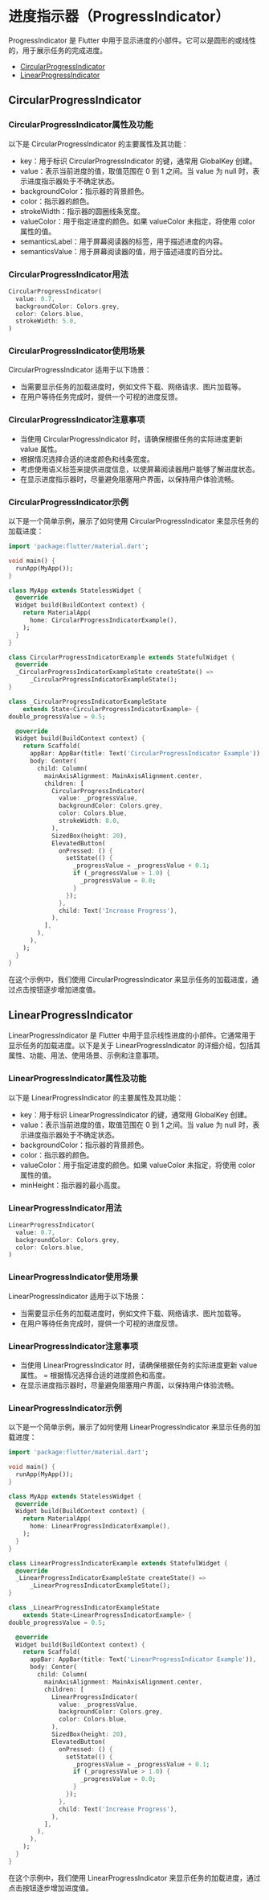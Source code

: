 # 进度指示器（ProgressIndicator）

ProgressIndicator 是 Flutter 中用于显示进度的小部件。它可以是圆形的或线性的，用于展示任务的完成进度。

- [CircularProgressIndicator](##CircularProgressIndicator)
- [LinearProgressIndicator](#LinearProgressIndicator)

## CircularProgressIndicator

### CircularProgressIndicator属性及功能

以下是 CircularProgressIndicator 的主要属性及其功能：

- key：用于标识 CircularProgressIndicator 的键，通常用 GlobalKey 创建。
- value：表示当前进度的值，取值范围在 0 到 1 之间。当 value 为 null 时，表示进度指示器处于不确定状态。
- backgroundColor：指示器的背景颜色。
- color：指示器的颜色。
- strokeWidth：指示器的圆圈线条宽度。
- valueColor：用于指定进度的颜色。如果 valueColor 未指定，将使用 color 属性的值。
- semanticsLabel：用于屏幕阅读器的标签，用于描述进度的内容。
- semanticsValue：用于屏幕阅读器的值，用于描述进度的百分比。

### CircularProgressIndicator用法

```dart
CircularProgressIndicator(
  value: 0.7,
  backgroundColor: Colors.grey,
  color: Colors.blue,
  strokeWidth: 5.0,
)
```

### CircularProgressIndicator使用场景

CircularProgressIndicator 适用于以下场景：

- 当需要显示任务的加载进度时，例如文件下载、网络请求、图片加载等。
- 在用户等待任务完成时，提供一个可视的进度反馈。

### CircularProgressIndicator注意事项

- 当使用 CircularProgressIndicator 时，请确保根据任务的实际进度更新 value 属性。
- 根据情况选择合适的进度颜色和线条宽度。
- 考虑使用语义标签来提供进度信息，以使屏幕阅读器用户能够了解进度状态。
- 在显示进度指示器时，尽量避免阻塞用户界面，以保持用户体验流畅。

### CircularProgressIndicator示例

以下是一个简单示例，展示了如何使用 CircularProgressIndicator 来显示任务的加载进度：

```dart
import 'package:flutter/material.dart';

void main() {
  runApp(MyApp());
}

class MyApp extends StatelessWidget {
  @override
  Widget build(BuildContext context) {
    return MaterialApp(
      home: CircularProgressIndicatorExample(),
    );
  }
}

class CircularProgressIndicatorExample extends StatefulWidget {
  @override
  _CircularProgressIndicatorExampleState createState() =>
      _CircularProgressIndicatorExampleState();
}

class _CircularProgressIndicatorExampleState
    extends State<CircularProgressIndicatorExample> {
double_progressValue = 0.5;

  @override
  Widget build(BuildContext context) {
    return Scaffold(
      appBar: AppBar(title: Text('CircularProgressIndicator Example')),
      body: Center(
        child: Column(
          mainAxisAlignment: MainAxisAlignment.center,
          children: [
            CircularProgressIndicator(
              value: _progressValue,
              backgroundColor: Colors.grey,
              color: Colors.blue,
              strokeWidth: 8.0,
            ),
            SizedBox(height: 20),
            ElevatedButton(
              onPressed: () {
                setState(() {
                  _progressValue = _progressValue + 0.1;
                  if (_progressValue > 1.0) {
                    _progressValue = 0.0;
                  }
                });
              },
              child: Text('Increase Progress'),
            ),
          ],
        ),
      ),
    );
  }
}
```

在这个示例中，我们使用 CircularProgressIndicator 来显示任务的加载进度，通过点击按钮逐步增加进度值。

## LinearProgressIndicator

LinearProgressIndicator 是 Flutter 中用于显示线性进度的小部件。它通常用于显示任务的加载进度。以下是关于 LinearProgressIndicator 的详细介绍，包括其属性、功能、用法、使用场景、示例和注意事项。

### LinearProgressIndicator属性及功能

以下是 LinearProgressIndicator 的主要属性及其功能：

- key：用于标识 LinearProgressIndicator 的键，通常用 GlobalKey 创建。
- value：表示当前进度的值，取值范围在 0 到 1 之间。当 value 为 null 时，表示进度指示器处于不确定状态。
- backgroundColor：指示器的背景颜色。
- color：指示器的颜色。
- valueColor：用于指定进度的颜色。如果 valueColor 未指定，将使用 color 属性的值。
- minHeight：指示器的最小高度。

### LinearProgressIndicator用法

```dart
LinearProgressIndicator(
  value: 0.7,
  backgroundColor: Colors.grey,
  color: Colors.blue,
)
```

### LinearProgressIndicator使用场景

LinearProgressIndicator 适用于以下场景：

- 当需要显示任务的加载进度时，例如文件下载、网络请求、图片加载等。
- 在用户等待任务完成时，提供一个可视的进度反馈。

### LinearProgressIndicator注意事项

- 当使用 LinearProgressIndicator 时，请确保根据任务的实际进度更新 value 属性。
= 根据情况选择合适的进度颜色和高度。
- 在显示进度指示器时，尽量避免阻塞用户界面，以保持用户体验流畅。

### LinearProgressIndicator示例

以下是一个简单示例，展示了如何使用 LinearProgressIndicator 来显示任务的加载进度：

```dart
import 'package:flutter/material.dart';

void main() {
  runApp(MyApp());
}

class MyApp extends StatelessWidget {
  @override
  Widget build(BuildContext context) {
    return MaterialApp(
      home: LinearProgressIndicatorExample(),
    );
  }
}

class LinearProgressIndicatorExample extends StatefulWidget {
  @override
  _LinearProgressIndicatorExampleState createState() =>
      _LinearProgressIndicatorExampleState();
}

class _LinearProgressIndicatorExampleState
    extends State<LinearProgressIndicatorExample> {
double_progressValue = 0.5;

  @override
  Widget build(BuildContext context) {
    return Scaffold(
      appBar: AppBar(title: Text('LinearProgressIndicator Example')),
      body: Center(
        child: Column(
          mainAxisAlignment: MainAxisAlignment.center,
          children: [
            LinearProgressIndicator(
              value: _progressValue,
              backgroundColor: Colors.grey,
              color: Colors.blue,
            ),
            SizedBox(height: 20),
            ElevatedButton(
              onPressed: () {
                setState(() {
                  _progressValue = _progressValue + 0.1;
                  if (_progressValue > 1.0) {
                    _progressValue = 0.0;
                  }
                });
              },
              child: Text('Increase Progress'),
            ),
          ],
        ),
      ),
    );
  }
}
```

在这个示例中，我们使用 LinearProgressIndicator 来显示任务的加载进度，通过点击按钮逐步增加进度值。
